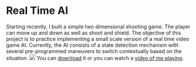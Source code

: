 # Real Time AI
Starting recently, I built a simple two dimensional shooting game. The player can move up and down as well as shoot and shield. The objective of this project is to practice implementing a small scale version of a real time video game AI. Currently, the AI consists of a state detection mechanism with several pre-programmed maneuvers to switch contextually based on the situation.
![](http://www.maxknutsen.com/images/img_2.png?raw=true)
You can [download](http://www.maxknutsen.com/images/RealTimeAIMaxKnutsen.jar) it or you can watch a [video of me playing](https://youtu.be/eszOgim2u9g).
